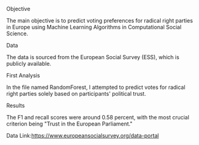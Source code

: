 Objective

The main objective is to predict voting preferences for radical right parties in Europe using Machine Learning Algorithms in Computational Social Science.

Data

The data is sourced from the European Social Survey (ESS), which is publicly available.

First Analysis

In the file named RandomForest, I attempted to predict votes for radical right parties solely based on participants' political trust.

Results

The F1 and recall scores were around 0.58 percent, with the most crucial criterion being "Trust in the European Parliament."


Data Link:https://www.europeansocialsurvey.org/data-portal
